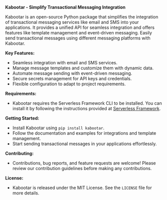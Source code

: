 **Kabootar - Simplify Transactional Messaging Integration**

Kabootar is an open-source Python package that simplifies the integration of transactional messaging services like email and SMS into your applications. It provides a unified API for seamless integration and offers features like template management and event-driven messaging. Easily send transactional messages using different messaging platforms with Kabootar.

**Key Features:**
- Seamless integration with email and SMS services.
- Manage message templates and customize them with dynamic data.
- Automate message sending with event-driven messaging.
- Secure secrets management for API keys and credentials.
- Flexible configuration to adapt to project requirements.

**Requirements:**
- Kabootar requires the Serverless Framework CLI to be installed. You can install it by following the instructions provided at [Serverless Framework](https://www.serverless.com/framework/docs/getting-started/).

**Getting Started:**
- Install Kabootar using `pip install kabootar`.
- Follow the documentation and examples for integrations and template management.
- Start sending transactional messages in your applications effortlessly.

**Contributing:**
- Contributions, bug reports, and feature requests are welcome! Please review our contribution guidelines before making any contributions.

**License:**
- Kabootar is released under the MIT License. See the `LICENSE` file for more details.
